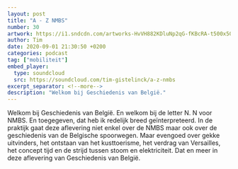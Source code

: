 ```yaml
---
layout: post
title: "A - Z NMBS"
number: 30
artwork: https://i1.sndcdn.com/artworks-HvVH882KDluNp2qG-fKBcRA-t500x500.jpg
author: Tim
date: 2020-09-01 21:30:50 +0200
categories: podcast
tag: ["mobiliteit"]
embed_player:
  type: soundcloud
  src: https://soundcloud.com/tim-gistelinck/a-z-nmbs
excerpt_separator: <!--more-->
description: "Welkom bij Geschiedenis van België."
---
```

Welkom bij Geschiedenis van België. En welkom bij de letter N. N voor NMBS. En toegegeven, dat heb ik redelijk breed geïnterpreteerd. In de praktijk gaat deze aflevering niet enkel over de NMBS maar ook over de geschiedenis van de Belgische spoorwegen. Maar evengoed over gekke uitvinders, het ontstaan van het kusttoerisme, het verdrag van Versailles, het concept tijd en de strijd tussen stoom en elektriciteit. Dat en meer in deze aflevering van Geschiedenis van België.